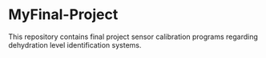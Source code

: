 # MyFinal-Project
This repository contains final project sensor calibration programs regarding dehydration level identification systems.
